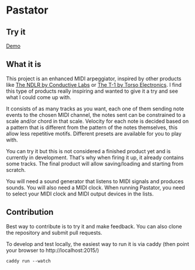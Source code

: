 # Pastator

## Try it

[Demo](https://court-jus.github.io/pastator/)

## What it is

This project is an enhanced MIDI arpeggiator, inspired by other products like [The NDLR by Conductive Labs](https://conductivelabs.com/ndlr/) or [The T-1 by Torso Electronics](https://torsoelectronics.com/t-1/). I find this type of products really inspiring and wanted to give it a try and see what I could come up with.

It consists of as many tracks as you want, each one of them sending note events to the chosen MIDI channel, the notes sent can be constrained to a scale and/or chord in that scale. Velocity for each note is decided based on a pattern that is different from the pattern of the notes themselves, this allow less repetitive motifs. Different presets are available for you to play with.

You can try it but this is not considered a finished product yet and is currently in development. That's why when firing it up, it already contains some tracks. The final product will allow saving/loading and starting from scratch.

You will need a sound generator that listens to MIDI signals and produces sounds. You will also need a MIDI clock. When running Pastator, you need to select your MIDI clock and MIDI output devices in the lists.

## Contribution

Best way to contribute is to try it and make feedback. You can also clone the repository and submit pull requests.

To develop and test locally, the easiest way to run it is via caddy (then point your browser to http://localhost:2015/)

```
caddy run --watch
```
